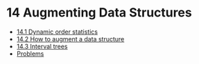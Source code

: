 # 14 Augmenting Data Structures

* [14.1 Dynamic order statistics](14.1.md)
* [14.2 How to augment a data structure](14.2.md)
* [14.3 Interval trees](14.3.md)
* [Problems](problems.md)

